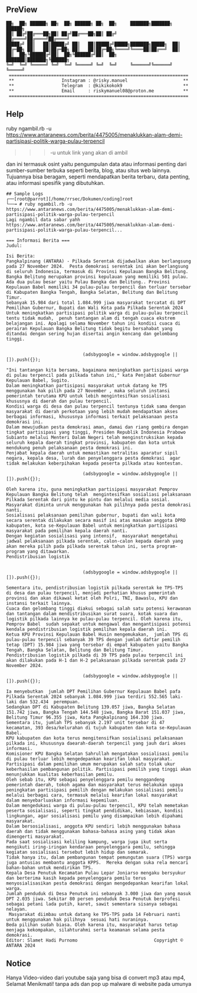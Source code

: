 ## PreView
<prev>

    ██╗  ██╗ ██████╗ ██╗  ██╗ ██████╗ ██╗  ██╗     ███████╗███████╗ ██████╗
    ██║ ██╔╝██╔═══██╗██║ ██╔╝██╔═══██╗██║ ██╔╝     ██╔════╝██╔════╝██╔════╝
    █████╔╝ ██║   ██║█████╔╝ ██║   ██║█████╔╝█████╗███████╗█████╗  ██║     
    ██╔═██╗ ██║   ██║██╔═██╗ ██║   ██║██╔═██╗╚════╝╚════██║██╔══╝  ██║     
    ██║  ██╗╚██████╔╝██║  ██╗╚██████╔╝██║  ██╗     ███████║███████╗╚██████╗
    ╚═╝  ╚═╝ ╚═════╝ ╚═╝  ╚═╝ ╚═════╝ ╚═╝  ╚═╝     ╚══════╝╚══════╝ ╚═════╝                                                                                           
     ====================================================================
     **                  Instagram : @risky.manuel                     **
     **                  Telegram  : @kikikokok9                       **
     **                  Email     : riskymanuel08@proton.me           **
     ====================================================================
 </prev>


## Help
ruby ngambil.rb -u https://www.antaranews.com/berita/4475005/menaklukkan-alam-demi-partisipasi-politik-warga-pulau-terpencil

>>> -u untuk link yang akan di ambil

dan ini termasuk osint yaitu pengumpulan data atau informasi penting dari sumber-sumber terbuka seperti berita, blog, atau situs web lainnya. Tujuannya bisa beragam, seperti mendapatkan berita terbaru, data penting, atau informasi spesifik yang dibutuhkan.

```
## Sample Logs
┌──[root@parrot][/home/rrsec/Dokumen/coding]root
└──╼ # ruby ngambil.rb -u https://www.antaranews.com/berita/4475005/menaklukkan-alam-demi-partisipasi-politik-warga-pulau-terpencil
Lagi ngambil data sabar yahh https://www.antaranews.com/berita/4475005/menaklukkan-alam-demi-partisipasi-politik-warga-pulau-terpencil...

=== Informasi Berita ===
Judul: 

Isi Berita:
Pangkalpinang (ANTARA) - Pilkada Serentak dijadwalkan akan berlangsung pada 27 November 2024.  Pesta demokrasi serentak ini akan berlangsung di seluruh Indonesia, termasuk di Provinsi Kepulauan Bangka Belitung.
Bangka Belitung merupakan provinsi kepulauan yang memiliki 501 pulau. Ada dua pulau besar yaitu Pulau Bangka dan Belitung.. Provinsi Kepulauan Babel memiliki 34 pulau-pulau terpencil dan terluar tersebar di Kabupaten Bangka Tengah, Bangka Selatan, Belitung dan Belitung Timur.
Sebanyak 15.984 dari total 1.084.999 jiwa masyarakat tercatat di DPT Pemilihan Gubernur, Bupati dan Wali Kota pada Pilkada Serentak 2024
Untuk meningkatkan partisipasi politik warga di pulau-pulau terpencil tentu tidak mudah,  penuh tantangan alam di tengah cuaca ekstrem belajangan ini. Apalagi selama November tahun ini kondisi cuaca di perairan Kepulauan Bangka Belitung tidak begitu bersahabat yang ditandai dengan sering hujan disertai angin kencang dan gelombang tinggi.
		
					
							 (adsbygoogle = window.adsbygoogle || []).push({});
					
"Ini tantangan kita bersama, bagaimana meningkatkan partisipasi warga di pulau terpencil pada pilkada tahun ini," kata Penjabat Gubernur Kepulauan Babel, Sugito.
Dalam meningkatkan partisipasi masyarakat untuk datang ke TPS menggunakan hak pilih pada 27 November , maka seluruh instansi pemerintah terutama KPU untuk lebih mengintesifkan sosialisasi khususnya di daerah dan pulau terpencil.
Kondisi warga di desa dan pulau terpencil tentunya tidak sama dengan masyarakat di daerah perkotaan yang lebih mudah mendapatkan akses berbagai informasi, khususnya informasi terkait pelaksanaan pesta demokrasi ini.
Dalam mewujudkan pesta demokrasi aman, damai dan riang gembira dengan tingkat partisipasi yang tinggi, Presiden Republik Indonesia Prabowo Subianto melalui Menteri Dalam Negeri telah menginstruksikan kepada seluruh kepala daerah tingkat provinsi, kabupaten dan kota untuk mendukung penuh pelaksanaan pesta demokrasi ini.
Penjabat kepala daerah untuk memastikan netralitas aparatur sipil negara, kepala desa, lurah dan penyelenggara pesta demokrasi  agar tidak melakukan keberpihakan kepada peserta pilkada atau kontestan.
			
							 (adsbygoogle = window.adsbygoogle || []).push({});
					
Oleh karena itu, guna meningkatkan partisipasi masyarakat Pemprov Kepulauan Bangka Belitung telah  mengintesifkan sosialiasi pelaksanaan Pilkada Serentak dari pintu ke pintu dan melalui media sosial. Masyarakat diminta unruk menggunakan hak pilihnya pada pesta demokrasi nanti.
Sosialisasi pelaksanaan pemilihan gubernur, bupati dan wali kota secara serentak dilakukan secara masif ini atas masukan anggota DPRD kabupaten, kota se-Kepulauan Babel untuk meningkatkan partisipasi masyarakat pada pemilihan kepala daerah nanti.
Dengan kegiatan sosialisasi yang intensif,  masyarakat mengetahui jadwal pelaksanaan pilkada serentak, calon-calon kepada daerah yang akan mereka pilih pada pilkada serentak tahun ini, serta program-program yang ditawarkan.
Pendistribusian logistik

			
							 (adsbygoogle = window.adsbygoogle || []).push({});
					
Sementara itu, pendistribusian logistik pilkada serentak ke TPS-TPS  di desa dan pulau terpencil, menjadi perhatian khusus pemerintah provinsi dan akan dikawal ketat oleh Polri, TNI, Bawaslu, KPU dan instansi terkait lainnya.
Cuaca dan gelombang tinggi diakui sebagai salah satu potensi kerawanan dan tantangan dalam mendistribusikan surat suara, kotak suara dan logistik pilkada lainnya ke pulau-pulau terpencil. Oleh karena itu, Pemprov Babel  sudah sepakat untuk mengawal dan mengantisipasi potensi kendala pendistribusian logistik pemilihan kepala daerah ini.
Ketua KPU Provinsi Kepulauan Babel Husin mengemukakan,  jumlah TPS di pulau-pulau terpencil sebanyak 39 TPS dengan jumlah daftar pemilih tetap (DPT) 15.984 jiwa yang tersebar di empat kabupaten yaitu Bangka Tengah, Bangka Selatan, Belitung dan Belitung Timur.
Pendistribusian logistik pilkada di 39 TPS pada pulau terpencil ini akan dilakukan pada H-1 dan H-2 pelaksanaan pilkada serentak pada 27 November 2024.
			
							 (adsbygoogle = window.adsbygoogle || []).push({});
					
Ia menyebutkan  jumlah DPT Pemilihan Gubernur Kepulauan Babel pafa Pilkada Serentak 2024 sebanyak 1.084.999 jiwa terdiri 552.565 laki-laki dan 532.434  perempuan.
Sedangkan DPT di Kabupaten Belitung 139.057 jiwa, Bangka Selatan 151.742 jiwa, Bangka Tengah 144.548 jiwa, Bangka Barat 151.037 jiwa, Belitung Timur 96.355 jiwa, Kota Pangkalpinang 164.330 jiwa.
Sementara itu, jumlah TPS sebanyak 2.197 unit tersebar di 47 kecamatan, 393 desa/kelurahan di tujuh kabupaten dan kota se-Kepulauan Babel.
KPU kabupaten dan kota terus mengitensifkan sosialisasi pelaksanaan pilkada ini, khususnya daearah-daerah terpencil yang jauh dari akses informasi.
Komisioner KPU Bangka Selatan Sahrullah mengatakan sosialisasi pemilu di pulau terluar lebih mengedepankan kearifan lokal masyarakat.
Partisipasi dalam pemilihan umum merupakan salah satu tolak ukur keberhasilan pembangunan politik. Partisipasi pemilih yang tinggi akan menunjukkan kualitas keberhasilan pemilu.
Oleh sebab itu, KPU sebagai penyelenggara pemilu menggandeng pemerintah daerah, tokoh agama dan masyarakat terus melakukan upaya peningkatan partisipasi pemilih dengan melakukan sosialisasi pemilu melalui berbagai cara, termasuk melalui kearifan lokal masyarakat dalam menyebarluaskan informasi kepemiluan.
Dalam mengedukasi warga di pulau-pulau terpencil, KPU telah memetakan peserta sosialisasi, seperti tingkat pendidikan, kebiasaan, kondisi lingkungan, agar sosialisasi pemilu yang disampaikan lebih dipahami masyarakat.
Dalam bersosialisasi, anggota KPU sendiri lebih menggunakan bahasa daerah dan tidak menggunakan bahasa-bahasa asing yang tidak akan dimengerti masyarakat.
Pada saat sosialisasi keliling kampung, warga juga ikut serta mengikuti iring-iringan kendaraan penyelenggara pemilu, sehingga kegiatan sosialisasi tersebut lebih hidup dan semarak.
Tidak hanya itu, dalam pembangunan tempat pemungutan suara (TPS) warga juga antusias membantu anggota KPPS.  Mereka dengan suka rela mencari bahan-bahan untuk mendirikan TPS.
Kepala Desa Penutuk Kecamatan Pulau Lepar Joniarso mengaku bersyukur dan berterima kasih kepada penyelenggara pemilu terus menyosialisasikan pesta demokrasi dengan mengedepankan kearifan lokal warga.
Jumlah penduduk di Desa Penutuk ini sebanyak 3.000 jiwa dan yang masuk DPT 2.035 jiwa. Sekitar 80 persen penduduk Desa Penutuk berprofesi sebagai petani lada putih, karet, sawit sementara sisanya sebagai nelayan.
 Masyarakat diimbau untuk datang ke TPS-TPS pada 14 Februari nanti untuk menggunakan hak pilihnya  sesuai hati nuraninya.
Beda pilihan sudah biasa. Oleh karena itu, masyarakat harus tetap menjaga kekompakan, silahturahmi serta keamanan selama pesta demokrasi.
Editor: Slamet Hadi Purnomo								Copyright © ANTARA 2024

```

## Notice
Hanya Video-video dari youtube saja yang bisa di convert mp3 atau mp4, Selamat Menikmati! tanpa ads dan pop up malware di website pada umunya